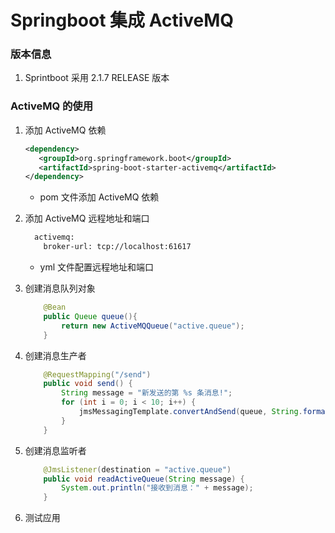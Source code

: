 # Springboot 集成 ActiveMQ
### 版本信息
1. Sprintboot 采用 2.1.7 RELEASE 版本

### ActiveMQ 的使用
1. 添加 ActiveMQ 依赖

    ```xml
    <dependency>
       <groupId>org.springframework.boot</groupId>
       <artifactId>spring-boot-starter-activemq</artifactId>
    </dependency>
    ```
    * pom 文件添加 ActiveMQ 依赖
    
2. 添加 ActiveMQ 远程地址和端口

    ```xml
      activemq:
        broker-url: tcp://localhost:61617
    ```
   * yml 文件配置远程地址和端口
   
3. 创建消息队列对象

    ```java
        @Bean
        public Queue queue(){
            return new ActiveMQQueue("active.queue");
        }
    ```

4. 创建消息生产者

    ```java
        @RequestMapping("/send")
        public void send() {
            String message = "新发送的第 %s 条消息!";
            for (int i = 0; i < 10; i++) {
                jmsMessagingTemplate.convertAndSend(queue, String.format(message, i));
            }
        }
    ```

5. 创建消息监听者

    ```java
        @JmsListener(destination = "active.queue")
        public void readActiveQueue(String message) {
            System.out.println("接收到消息：" + message);
        }
    ```

6. 测试应用